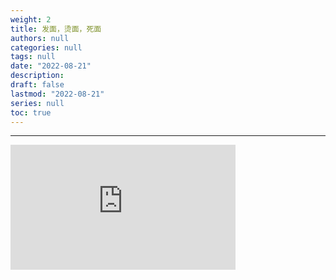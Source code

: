 ```yaml
---
weight: 2
title: 发面，烫面，死面
authors: null
categories: null
tags: null
date: "2022-08-21"
description:  
draft: false
lastmod: "2022-08-21"
series: null
toc: true
---
```




<!--more-->
---

<iframe width="360" height="200" src="https://www.youtube.com/embed/Vj9lM6iBo1U" title="发面 烫面 死面 的区别和用途   面食基础" frameborder="0" allow="accelerometer; autoplay; clipboard-write; encrypted-media; gyroscope; picture-in-picture" allowfullscreen></iframe>
